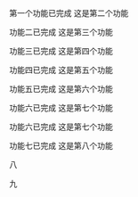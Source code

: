 第一个功能已完成
这是第二个功能

功能二已完成
这是第三个功能

功能三已完成
这是第四个功能

功能四已完成
这是第五个功能

功能五已完成
这是第六个功能

功能六已完成
这是第七个功能

功能六已完成
这是第七个功能

功能七已完成
这是第八个功能

八

九

